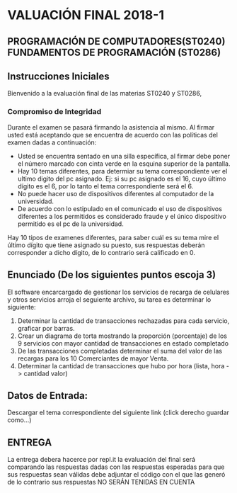 # VALUACIÓN FINAL 2018-1

## PROGRAMACIÓN DE COMPUTADORES(ST0240) FUNDAMENTOS DE PROGRAMACIÓN (ST0286)

## Instrucciones Iniciales

Bienvenido a la evaluación final de las materias ST0240 y ST0286,

### Compromiso de Integridad

Durante el examen se pasará firmando la asistencia al mismo. Al firmar usted está aceptando que se encuentra de acuerdo con las políticas del examen dadas a continuación:

+ Usted se encuentra sentado en una silla específica, al firmar debe poner el número marcado con cinta verde en la esquina superior de la pantalla.
+ Hay 10 temas diferentes, para determiar su tema correspondiente ver el ultimo digito del pc asignado. Ej:  si su pc asignado es el 16, cuyo último dígito es el 6, por lo tanto el tema correspondiente será el 6.
+ No puede hacer uso de dispositivos diferentes al computador de la universidad. 
+ De acuerdo con lo estipulado en el comunicado el uso de dispositivos diferentes a los permitidos es considerado fraude y el único dispositivo permitido es el pc de la universidad.


Hay 10 tipos de examenes diferentes, para saber cuál es su tema mire el último dígito que tiene asignado su puesto, sus respuestas deberán corresponder a dicho dígito, de lo contrario será calificado en 0.

## Enunciado (De los siguientes puntos escoja 3)

El software encarcargado de gestionar los servicios de recarga de celulares y otros servicios arroja el seguiente archivo, su tarea es determinar lo siguiente: 

1. Determinar la cantidad de transacciones rechazadas para cada servicio, graficar por barras.
2. Crear un diagrama de torta mostrando la proporción (porcentaje) de los 9 servicios con mayor cantidad de transacciones en estado completado
3. De las transacciones completadas determinar el suma del valor de las recargas para los 10 Comerciantes de mayor Venta.
4. Determinar la cantidad de transacciones que hubo por hora (lista, hora -> cantidad valor)

## Datos de Entrada:

Descargar el tema correspondiente del siguiente link (click derecho guardar como...)

## ENTREGA

La entrega debera hacerce por repl.it
la evaluación del final será comparando las respuestas dadas con las respuestas esperadas
para que sus respuestas sean válidas debe adjuntar el código con el que las generó de lo contrario sus respuestas NO SERÁN TENIDAS EN CUENTA
